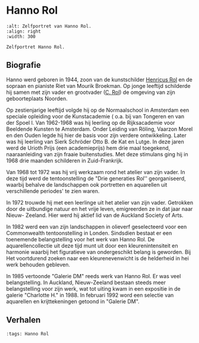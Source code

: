 # Hanno Rol

```{figure}  /images/KRJ504_Hanno_zelfportret_pastel.jpg
:alt: Zelfportret van Hanno Rol.
:align: right
:width: 300

Zelfportret Hanno Rol.
```

## Biografie

Hanno werd geboren in 1944, zoon van de kunstschilder [Henricus Rol](/kunstenaars/henricus) en de sopraan en pianiste Riet van Mourik Broekman. Op jonge leeftijd schilderde hij samen met zijn vader en grootvader ([C. Rol](/kunstenaars/cornelis)) de omgeving van zijn geboorteplaats Noorden.

Op zestienjarige leeftijd volgde hij op de Normaalschool in Amsterdam een speciale opleiding voor de Kunstacademie ( o.a. bij van Tongeren en van der Spoel l. Van 1962-1968 was hij leerling op de Rijksacademie voor Beeldende Kunsten te Amsterdam. Onder Leiding van Röling, Vaarzon Morel en den Ouden legde hij hier de basis voor zijn verdere ontwikkeling. Later was hij leerling van Sierk Schröder Otto B. de Kat en Lutge. In deze jaren werd de Urioth Prijs (een academieprijs) hem drie maal toegekend, naaraanleiding van zijn fraaie buitenstudies. Met deze stimulans ging hij in 1968 drie maanden schilderen in Zuid-Frankrijk.

Van 1968 tot 1972 was hij vrij werkzaam rond het atelier van zijn vader. In deze tijd werd de tentoonstelling de "Drie generaties Rol'' georganiseerd, waarbij behalve de landschappen ook portretten en aquarellen uit verschillende periodes' te zien waren.

In 1972 trouwde hij met een leerlinge uit het atelier van zijn vader. Getrokken door de uitbundige natuur en het vrije leven, emigreerden ze in dat jaar naar Nieuw- Zeeland. Hier werd hij aktief lid van de Auckland Society of Arts.

In 1982 werd een van zijn landschappen in olieverf geselecteerd voor een Commonwealth tentoonstelling in Londen. Sindsdien bestaat er een toenemende belangstelling voor het werk van Hanno Rol. De aquarellencollectie uit deze tijd munt uit door een kleurenintensiteit en harmonie waarbij het figuratieve van ondergeschikt belang is geworden. Bij Het voortdurend zoeken naar een kleurenevenwicht is de helderheid in hei werk behouden gebleven.

In 1985 vertoonde "Galerie DM" reeds werk van Hanno Rol. Er was veel belangstelling. In Auckland, Nieuw-Zeeland bestaan steeds meer belangstelling voor zijn werk, wat tot uiting kwam in een expositie in de galerie "Charlotte H." in 1988. In februari 1992 word een selectie van aquarellen en krijttekeningen getoond in "Galerie DM".

## Verhalen

```{postlist}
:tags: Hanno Rol
```
